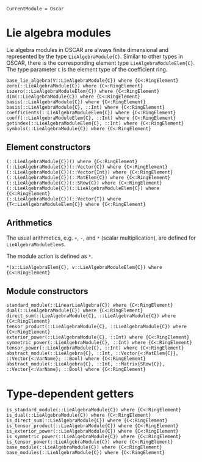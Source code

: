 ```@meta
CurrentModule = Oscar
```

# Lie algebra modules

Lie algebra modules in OSCAR are always finite dimensional and represented by the type
`LieAlgebraModule{C}`. Similar to other types in OSCAR, there is the corresponding
element type `LieAlgebraModuleElem{C}`.
The type parameter `C` is the element type of the coefficient ring.

```@docs
base_lie_algebra(V::LieAlgebraModule{C}) where {C<:RingElement}
zero(::LieAlgebraModule{C}) where {C<:RingElement}
iszero(::LieAlgebraModuleElem{C}) where {C<:RingElement}
dim(::LieAlgebraModule{C}) where {C<:RingElement}
basis(::LieAlgebraModule{C}) where {C<:RingElement}
basis(::LieAlgebraModule{C}, ::Int) where {C<:RingElement}
coefficients(::LieAlgebraModuleElem{C}) where {C<:RingElement}
coeff(::LieAlgebraModuleElem{C}, ::Int) where {C<:RingElement}
getindex(::LieAlgebraModuleElem{C}, ::Int) where {C<:RingElement}
symbols(::LieAlgebraModule{C}) where {C<:RingElement}
```

## Element constructors

```@docs
(::LieAlgebraModule{C})() where {C<:RingElement}
(::LieAlgebraModule{C})(::Vector{C}) where {C<:RingElement}
(::LieAlgebraModule{C})(::Vector{Int}) where {C<:RingElement}
(::LieAlgebraModule{C})(::MatElem{C}) where {C<:RingElement}
(::LieAlgebraModule{C})(::SRow{C}) where {C<:RingElement}
(::LieAlgebraModule{C})(::LieAlgebraModuleElem{C}) where {C<:RingElement}
(::LieAlgebraModule{C})(::Vector{T}) where {T<:LieAlgebraModuleElem{C}} where {C<:RingElement}
```

## Arithmetics
The usual arithmetics, e.g. `+`, `-`, and `*` (scalar multiplication), are defined for `LieAlgebraModuleElem`s.

The module action is defined as `*`.
```@docs
*(x::LieAlgebraElem{C}, v::LieAlgebraModuleElem{C}) where {C<:RingElement}
```

## Module constructors

```@docs
standard_module(::LinearLieAlgebra{C}) where {C<:RingElement}
dual(::LieAlgebraModule{C}) where {C<:RingElement}
direct_sum(::LieAlgebraModule{C}, ::LieAlgebraModule{C}) where {C<:RingElement}
tensor_product(::LieAlgebraModule{C}, ::LieAlgebraModule{C}) where {C<:RingElement}
exterior_power(::LieAlgebraModule{C}, ::Int) where {C<:RingElement}
symmetric_power(::LieAlgebraModule{C}, ::Int) where {C<:RingElement}
tensor_power(::LieAlgebraModule{C}, ::Int) where {C<:RingElement}
abstract_module(::LieAlgebra{C}, ::Int, ::Vector{<:MatElem{C}}, ::Vector{<:VarName}; ::Bool) where {C<:RingElement}
abstract_module(::LieAlgebra{C}, ::Int, ::Matrix{SRow{C}}, ::Vector{<:VarName}; ::Bool) where {C<:RingElement}
```

# Type-dependent getters

```@docs
is_standard_module(::LieAlgebraModule{C}) where {C<:RingElement}
is_dual(::LieAlgebraModule{C}) where {C<:RingElement}
is_direct_sum(::LieAlgebraModule{C}) where {C<:RingElement}
is_tensor_product(::LieAlgebraModule{C}) where {C<:RingElement}
is_exterior_power(::LieAlgebraModule{C}) where {C<:RingElement}
is_symmetric_power(::LieAlgebraModule{C}) where {C<:RingElement}
is_tensor_power(::LieAlgebraModule{C}) where {C<:RingElement}
base_module(::LieAlgebraModule{C}) where {C<:RingElement}
base_modules(::LieAlgebraModule{C}) where {C<:RingElement}
```

